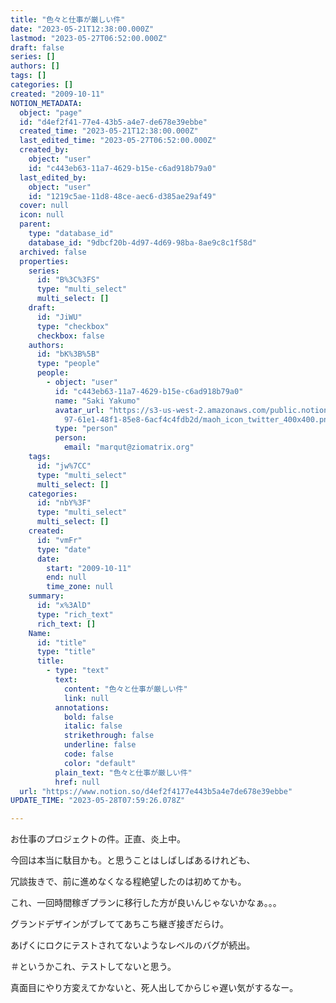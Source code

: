 ```yaml
---
title: "色々と仕事が厳しい件"
date: "2023-05-21T12:38:00.000Z"
lastmod: "2023-05-27T06:52:00.000Z"
draft: false
series: []
authors: []
tags: []
categories: []
created: "2009-10-11"
NOTION_METADATA:
  object: "page"
  id: "d4ef2f41-77e4-43b5-a4e7-de678e39ebbe"
  created_time: "2023-05-21T12:38:00.000Z"
  last_edited_time: "2023-05-27T06:52:00.000Z"
  created_by:
    object: "user"
    id: "c443eb63-11a7-4629-b15e-c6ad918b79a0"
  last_edited_by:
    object: "user"
    id: "1219c5ae-11d8-48ce-aec6-d385ae29af49"
  cover: null
  icon: null
  parent:
    type: "database_id"
    database_id: "9dbcf20b-4d97-4d69-98ba-8ae9c8c1f58d"
  archived: false
  properties:
    series:
      id: "B%3C%3FS"
      type: "multi_select"
      multi_select: []
    draft:
      id: "JiWU"
      type: "checkbox"
      checkbox: false
    authors:
      id: "bK%3B%5B"
      type: "people"
      people:
        - object: "user"
          id: "c443eb63-11a7-4629-b15e-c6ad918b79a0"
          name: "Saki Yakumo"
          avatar_url: "https://s3-us-west-2.amazonaws.com/public.notion-static.com/3ad1c4\
            97-61e1-48f1-85e8-6acf4c4fdb2d/maoh_icon_twitter_400x400.png"
          type: "person"
          person:
            email: "marqut@ziomatrix.org"
    tags:
      id: "jw%7CC"
      type: "multi_select"
      multi_select: []
    categories:
      id: "nbY%3F"
      type: "multi_select"
      multi_select: []
    created:
      id: "vmFr"
      type: "date"
      date:
        start: "2009-10-11"
        end: null
        time_zone: null
    summary:
      id: "x%3AlD"
      type: "rich_text"
      rich_text: []
    Name:
      id: "title"
      type: "title"
      title:
        - type: "text"
          text:
            content: "色々と仕事が厳しい件"
            link: null
          annotations:
            bold: false
            italic: false
            strikethrough: false
            underline: false
            code: false
            color: "default"
          plain_text: "色々と仕事が厳しい件"
          href: null
  url: "https://www.notion.so/d4ef2f4177e443b5a4e7de678e39ebbe"
UPDATE_TIME: "2023-05-28T07:59:26.078Z"

---
```

<link rel="stylesheet" href="https://cdn.jsdelivr.net/npm/katex@0.16.2/dist/katex.min.css" integrity="sha384-bYdxxUwYipFNohQlHt0bjN/LCpueqWz13HufFEV1SUatKs1cm4L6fFgCi1jT643X" crossorigin="anonymous">


お仕事のプロジェクトの件。正直、炎上中。


今回は本当に駄目かも。と思うことはしばしばあるけれども、


冗談抜きで、前に進めなくなる程絶望したのは初めてかも。


これ、一回時間稼ぎプランに移行した方が良いんじゃないかなぁ。。。


グランドデザインがブレててあちこち継ぎ接ぎだらけ。


あげくにロクにテストされてないようなレベルのバグが続出。


＃というかこれ、テストしてないと思う。


真面目にやり方変えてかないと、死人出してからじゃ遅い気がするなー。

